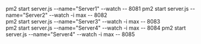 pm2 start server.js --name="Server1" --watch -- 8081
pm2 start server.js --name="Server2" --watch -i max -- 8082   
pm2 start server.js --name="Server3" --watch -i max -- 8083  
pm2 start server.js --name="Server4" --watch -i max -- 8084
pm2 start server.js --name="Server4" --watch -i max -- 8085  
